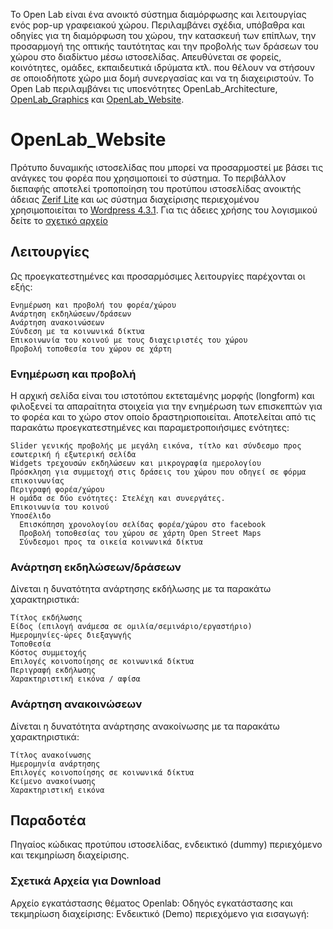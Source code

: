 
Το Open Lab είναι ένα ανοικτό σύστημα διαμόρφωσης και λειτουργίας ενός pop-up γραφειακού χώρου. Περιλαμβάνει σχέδια, υπόβαθρα και οδηγίες για τη διαμόρφωση του χώρου, την κατασκευή των επίπλων, την προσαρμογή της οπτικής ταυτότητας και την προβολής των δράσεων του χώρου στο διαδίκτυο μέσω ιστοσελίδας. Απευθύνεται σε φορείς, κοινότητες, ομάδες, εκπαιδευτικά ιδρύματα κτλ. που θέλουν να στήσουν σε οποιοδήποτε χώρο μια δομή συνεργασίας και να τη διαχειριστούν. Το Open Lab περιλαμβάνει τις υποενότητες OpenLab_Architecture, [OpenLab_Graphics](https://github.com/eellak/OpenLab_Graphics) και [OpenLab_Website](https://github.com/eellak/OpenLab_Website). 

# OpenLab_Website

Πρότυπο δυναμικής ιστοσελίδας που μπορεί να προσαρμοστεί με βάσει τις ανάγκες του φορέα που χρησιμοποιεί το σύστημα. Το περιβάλλον διεπαφής αποτελεί τροποποίηση του προτύπου ιστοσελίδας ανοικτής άδειας [Zerif Lite](http://themeisle.com/themes/zerif-lite/) και ως σύστημα διαχείρισης περιεχομένου χρησιμοποιείται το [Wordpress 4.3.1](https://el.wordpress.org/). Για τις άδειες χρήσης του λογισμικού δείτε το [σχετικό αρχείο](docs/licence.txt) 

## Λειτουργίες ##

Ως προεγκατεστημένες και προσαρμόσιμες λειτουργίες παρέχονται οι εξής: 

	Eνημέρωση και προβολή του φορέα/χώρου 
	Aνάρτηση εκδηλώσεων/δράσεων
	Aνάρτηση ανακοινώσεων 
	Σύνδεση με τα κοινωνικά δίκτυα
	Επικοινωνία του κοινού με τους διαχειριστές του χώρου
	Προβολή τοποθεσία του χώρου σε χάρτη

### Ενημέρωση και προβολή ###

Η αρχική σελίδα είναι του ιστοτόπου εκτεταμένης μορφής (longform) και φιλοξενεί τα απαραίτητα στοιχεία για την ενημέρωση των επισκεπτών για το φορέα και το χώρο στον οποίο δραστηριοποιείται. Αποτελείται από τις παρακάτω προεγκατεστημένες και παραμετροποιήσιμες ενότητες:

	Slider γενικής προβολής με μεγάλη εικόνα, τίτλο και σύνδεσμο προς εσωτερική ή εξωτερική σελίδα 
	Widgets τρεχουσών εκδηλώσεων και μικρογραφία ημερολογίου
	Πρόσκληση για συμμετοχή στις δράσεις του χώρου που οδηγεί σε φόρμα επικοινωνίας
	Περιγραφή φορέα/χώρου
	Η ομάδα σε δύο ενότητες: Στελέχη και συνεργάτες.
	Επικοινωνία του κοινού
	Υποσέλιδο
	  Επισκόπηση χρονολογίου σελίδας φορέα/χώρου στο facebook
	  Προβολή τοποθεσίας του χώρου σε χάρτη Open Street Maps
	  Σύνδεσμοι προς τα οικεία κοινωνικά δίκτυα
	
### Ανάρτηση εκδηλώσεων/δράσεων  ###

Δίνεται η δυνατότητα ανάρτησης εκδήλωσης με τα παρακάτω χαρακτηριστικά:

	Τίτλος εκδήλωσης
	Είδος (επιλογή ανάμεσα σε ομιλία/σεμινάριο/εργαστήριο)
	Ημερομηνίες-ώρες διεξαγωγής
	Τοποθεσία
	Κόστος συμμετοχής
	Επιλογές κοινοποίησης σε κοινωνικά δίκτυα
	Περιγραφή εκδήλωσης
	Χαρακτηριστική εικόνα / αφίσα

### Ανάρτηση ανακοινώσεων  ###

Δίνεται η δυνατότητα ανάρτησης ανακοίνωσης με τα παρακάτω χαρακτηριστικά:

	Τίτλος ανακοίνωσης
	Ημερομηνία ανάρτησης
	Επιλογές κοινοποίησης σε κοινωνικά δίκτυα
	Κείμενο ανακοίνωσης
	Χαρακτηριστική εικόνα

## Παραδοτέα ##

Πηγαίος κώδικας προτύπου ιστοσελίδας, ενδεικτικό (dummy) περιεχόμενο και τεκμηρίωση διαχείρισης.

### Σχετικά Αρχεία για Download ###

Αρχείο εγκατάστασης θέματος Openlab:
Οδηγός εγκατάστασης και τεκμηρίωση διαχείρισης:
Ενδεικτικό (Demo) περιεχόμενο για εισαγωγή:
